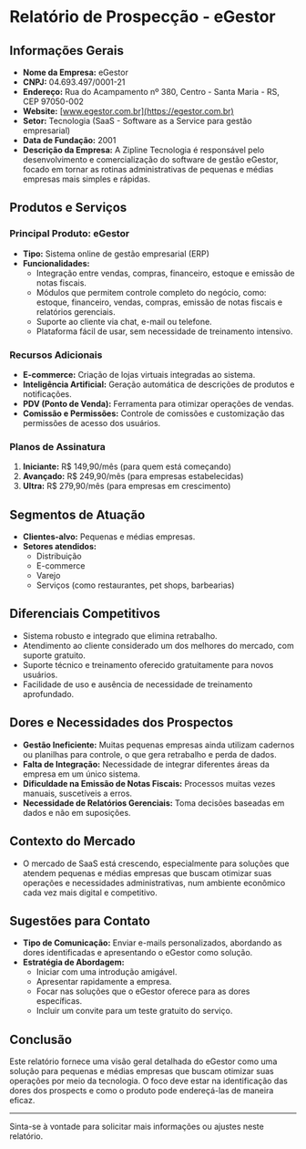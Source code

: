 # Relatório de Prospecção - eGestor

## Informações Gerais
- **Nome da Empresa:** eGestor
- **CNPJ:** 04.693.497/0001-21
- **Endereço:** Rua do Acampamento nº 380, Centro - Santa Maria - RS, CEP 97050-002
- **Website:** [www.egestor.com.br](https://egestor.com.br)
- **Setor:** Tecnologia (SaaS - Software as a Service para gestão empresarial)
- **Data de Fundação:** 2001
- **Descrição da Empresa:** A Zipline Tecnologia é responsável pelo desenvolvimento e comercialização do software de gestão eGestor, focado em tornar as rotinas administrativas de pequenas e médias empresas mais simples e rápidas.

## Produtos e Serviços
### Principal Produto: eGestor
- **Tipo:** Sistema online de gestão empresarial (ERP)
- **Funcionalidades:**
  - Integração entre vendas, compras, financeiro, estoque e emissão de notas fiscais.
  - Módulos que permitem controle completo do negócio, como: estoque, financeiro, vendas, compras, emissão de notas fiscais e relatórios gerenciais.
  - Suporte ao cliente via chat, e-mail ou telefone.
  - Plataforma fácil de usar, sem necessidade de treinamento intensivo.

### Recursos Adicionais
- **E-commerce:** Criação de lojas virtuais integradas ao sistema.
- **Inteligência Artificial:** Geração automática de descrições de produtos e notificações.
- **PDV (Ponto de Venda):** Ferramenta para otimizar operações de vendas.
- **Comissão e Permissões:** Controle de comissões e customização das permissões de acesso dos usuários.

### Planos de Assinatura
1. **Iniciante:** R$ 149,90/mês (para quem está começando)
2. **Avançado:** R$ 249,90/mês (para empresas estabelecidas)
3. **Ultra:** R$ 279,90/mês (para empresas em crescimento)

## Segmentos de Atuação
- **Clientes-alvo:** Pequenas e médias empresas.
- **Setores atendidos:**
  - Distribuição
  - E-commerce
  - Varejo
  - Serviços (como restaurantes, pet shops, barbearias)

## Diferenciais Competitivos
- Sistema robusto e integrado que elimina retrabalho.
- Atendimento ao cliente considerado um dos melhores do mercado, com suporte gratuito.
- Suporte técnico e treinamento oferecido gratuitamente para novos usuários.
- Facilidade de uso e ausência de necessidade de treinamento aprofundado.

## Dores e Necessidades dos Prospectos
- **Gestão Ineficiente:** Muitas pequenas empresas ainda utilizam cadernos ou planilhas para controle, o que gera retrabalho e perda de dados.
- **Falta de Integração:** Necessidade de integrar diferentes áreas da empresa em um único sistema.
- **Dificuldade na Emissão de Notas Fiscais:** Processos muitas vezes manuais, suscetíveis a erros.
- **Necessidade de Relatórios Gerenciais:** Toma decisões baseadas em dados e não em suposições.

## Contexto do Mercado
- O mercado de SaaS está crescendo, especialmente para soluções que atendem pequenas e médias empresas que buscam otimizar suas operações e necessidades administrativas, num ambiente econômico cada vez mais digital e competitivo.

## Sugestões para Contato
- **Tipo de Comunicação:** Enviar e-mails personalizados, abordando as dores identificadas e apresentando o eGestor como solução.
- **Estratégia de Abordagem:**
  - Iniciar com uma introdução amigável.
  - Apresentar rapidamente a empresa.
  - Focar nas soluções que o eGestor oferece para as dores específicas.
  - Incluir um convite para um teste gratuito do serviço.

## Conclusão
Este relatório fornece uma visão geral detalhada do eGestor como uma solução para pequenas e médias empresas que buscam otimizar suas operações por meio da tecnologia. O foco deve estar na identificação das dores dos prospects e como o produto pode endereçá-las de maneira eficaz.

---

Sinta-se à vontade para solicitar mais informações ou ajustes neste relatório.
